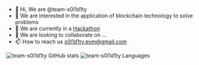 - 👋 Hi, We are @team-s0l1d1ty
- 👀 We are interested in the application of blockchain technology to solve problems 
- 🌱 We are currently in a [Hackathon](https://jts.tech.gov.sg/2022/stack-the-codes) 
- 💞️ We are looking to collaborate on ...
- 📫 How to reach us s0l1d1ty.evm@gmail.com

![team-s0l1d1ty GitHub stats](https://github-readme-stats.vercel.app/api?username=team-s0l1d1ty&count_private=true)
![team-s0l1d1ty Languages](https://github-readme-stats.vercel.app/api/top-langs/?username=team-s0l1d1ty&layout=compact&theme=buefy&hide_border=true)
<!---
![team-s0l1d1ty Languages](https://github-readme-stats.vercel.app/api/top-langs/?username=team-s0l1d1ty&layout=compact&theme=buefy&hide_border=true)
--->

<!---
team-s0l1d1ty/team-s0l1d1ty is a ✨ special ✨ repository because its `README.md` (this file) appears on your GitHub profile.
You can click the Preview link to take a look at your changes.
--->
